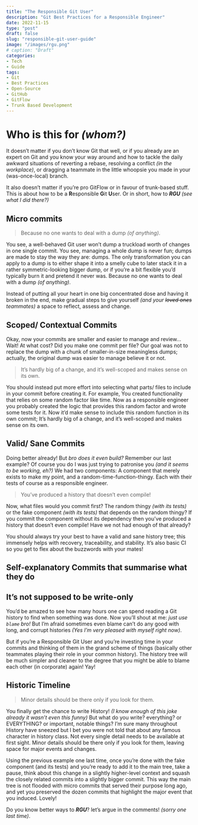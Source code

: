 ```yaml
---
title: "The Responsible Git User"
description: "Git Best Practices for a Responsible Engineer"
date: 2022-11-15
type: "post"
draft: false
slug: "responsible-git-user-guide"
image: "/images/rgu.png"
# caption: "Draft"
categories:
- Tech
- Guide
tags:
- Git
- Best Practices
- Open-Source
- GitHub
- GitFlow
- Trunk Based Development
---
```


# Who is this for _(whom?)_
It doesn’t matter if you don’t know Git that well, or if you already are an expert on Git and you know your way around and how to tackle the daily awkward situations of reverting a rebase, resolving a conflict _(in the workplace)_, or dragging a teammate in the little whoopsie you made in your (was-once-local) branch.

It also doesn’t matter if you’re pro GitFlow or in favour of trunk-based stuff. This is about how to be a **R**esponsible **G**it **U**ser. Or in short, how to _**RGU**_ _(see what I did there?)_

## Micro commits
> Because no one wants to deal with a dump _(of anything)_.

You see, a well-behaved Git user won’t dump a truckload worth of changes in one single commit. You see, managing a whole dump is never fun; dumps are made to stay the way they are: dumps. The only transformation you can apply to a dump is to either shape it into a smelly cube to later stack it in a rather symmetric-looking bigger dump, or if you’re a bit flexible you’d typically burn it and pretend it never was. Because no one wants to deal with a dump _(of anything)_.

Instead of putting all your heart in one big concentrated dose and having it broken in the end, make gradual steps to give yourself _(and your ~~loved ones~~ teammates)_ a space to reflect, assess and change.

## Scoped/ Contextual Commits
Okay, now your commits are smaller and easier to manage and review… Wait! At what cost?
Did you make one commit per file? Our goal was not to replace the dump with a chunk of smaller-in-size meaningless dumps; actually, the original dump was easier to manage believe it or not.

> It’s hardly big of a change, and it’s well-scoped and makes sense on its own.

You should instead put more effort into selecting what parts/ files to include in your commit before creating it. For example, You created functionality that relies on some random factor like time. Now as a responsible engineer you probably created the logic that provides this random factor and wrote some tests for it. Now it’d make sense to include this random function in its own commit; It’s hardly big of a change, and it’s well-scoped and makes sense on its own.

## Valid/ Sane Commits 
Doing better already! But _bro does it even build?_
Remember our last example? Of course you do I was just trying to patronise you _(and it seems to be working, eh?)_ We had two components: A component that merely exists to make my point, and a random-time-function-thingy. Each with their tests of course as a responsible engineer. 

> You’ve produced a history that doesn’t even compile!

Now, what files would you commit first? The random thingy _(with its tests)_ or the fake component _(with its tests)_ that depends on the random thingy? If you commit the component without its dependency then you’ve produced a history that doesn’t even compile! Have we not had enough of that already?

You should always try your best to have a valid and sane history tree; this immensely helps with recovery, traceability, and stability. It’s also basic CI so you get to flex about the buzzwords with your mates!

## Self-explanatory Commits that summarise what they do

## It’s not supposed to be write-only
You’d be amazed to see how many hours one can spend reading a Git history to find when something was done. Now you’ll shout at me: _just use `blame` bro!_ But I’m afraid sometimes even blame can’t do any good with long, and corrupt histories _(Yes I’m very pleased with myself right now)_.

But if you’re a Responsible Git User and you’re investing time in your commits and thinking of them in the grand scheme of things (basically other teammates playing their role in your common history). The history tree will be much simpler and cleaner to the degree that you might be able to blame each other (in corporate) again! Yay!

## Historic Timeline

> Minor details should be there only if you look for them.

You finally get the chance to write History! _(I know enough of this joke already it wasn’t even this funny)_ But what do you write? everything? or EVERYTHING? or important, notable things? I’m sure many throughout History have sneezed but I bet you were not told that about any famous character in history class.
Not every single detail needs to be available at first sight. Minor details should be there only if you look for them, leaving  space for major events and changes.

Using the previous example one last time, once you’re done with the fake component (and its tests) and you’re ready to add it to the main tree, take a pause, think about this change in a slightly higher-level context and squash the closely related commits into a slightly bigger commit. This way the main tree is not flooded with micro commits that served their purpose long ago, and yet you preserved the dozen commits that highlight the major event that you induced. Lovely!

Do you know better ways to **_RGU_**? let’s argue in the comments! _(sorry one last time)_.
